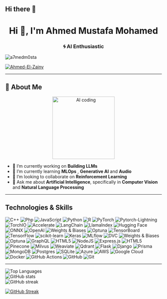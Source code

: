 ## Hi there 👋
<h1 align="center">Hi 👋, I'm Ahmed Mustafa Mohamed</h1>
<h3 align="center">🌀 AI Enthusiastic </h3>

<p align="left"> <img src="https://komarev.com/ghpvc/?username=Ahmed-El-Zainy&label=Profile%20views&color=0e75b6&style=gruvbox" alt="a7medm0sta" /> </p>

<p align="left"> <a href="https://github.com/ryo-ma/github-profile-trophy"><img src="https://github-profile-trophy.vercel.app/?username=Ahmed-El-Zainy&theme=onedark&row=1&column=9" alt="Ahmed-El-Zainy" /></a> </p>


---

## 👋 About Me

<p align="center">
  <img src="https://media.giphy.com/media/3o7aCTPPm4OHfRLSH6/giphy.gif" alt="AI coding" width="200" />
</p>

- 🔭 I’m currently working on **Building LLMs**
- 🌱 I’m currently learning **MLOps** , **Generative AI** and **Audio**
- 👯 I’m looking to collaborate on **Reinforcement Learning**
- 💬 Ask me about **Artificial Intelligence**, specifically in **Computer Vision** and **Natural Language Processing**

---

## Technologies & Skills
![C++](https://img.shields.io/badge/c++-%2300599C.svg?style=for-the-badge&logo=c%2B%2B&logoColor=white)
![Php](https://img.shields.io/badge/php-%23007ACC.svg?style=for-the-badge&logo=php&logoColor=white)
![JavaScript](https://img.shields.io/badge/javascript-%23323330.svg?style=for-the-badge&logo=javascript&logoColor=%23F7DF1E)
![Python](https://img.shields.io/badge/python-3670A0?style=for-the-badge&logo=python&logoColor=ffdd54)
![R](https://img.shields.io/badge/r-%23276DC3.svg?style=for-the-badge&logo=r&logoColor=white)
![PyTorch](https://img.shields.io/badge/PyTorch-%23EE4C2C.svg?style=for-the-badge&logo=PyTorch&logoColor=white)
![Pytorch-Lightning](https://img.shields.io/badge/PyTorch-Lightning-%23EE4C2C.svg?style=for-the-badge&logo=PyTorch-Lightning&logoColor=white)
![TorchIO](https://img.shields.io/badge/TorchIO-7B3BE4?style=for-the-badge)
![Accelerate](https://img.shields.io/badge/Accelerate-FF4B4B?style=for-the-badge)
![LangChain](https://img.shields.io/badge/🦜_LangChain-2D4B5A?style=for-the-badge)
![LlamaIndex](https://img.shields.io/badge/LlamaIndex-1F752C?style=for-the-badge)
![Hugging Face](https://img.shields.io/badge/Hugging%20Face-FFD21E?style=for-the-badge)
![ONNX](https://img.shields.io/badge/ONNX-7B3BE4?style=for-the-badge)
![OpenAI](https://img.shields.io/badge/OpenAI-412991?style=for-the-badge)
![Weights & Biases](https://img.shields.io/badge/Weights_&_Biases-FFBE00?style=for-the-badge&logo=WeightsAndBiases&logoColor=white)
![Optuna](https://img.shields.io/badge/Optuna-2F6D92?style=for-the-badge)
![TensorBoard](https://img.shields.io/badge/Tensorboard-FFBE00?style=for-the-badge&logo=TensorBoard&logoColor=white)
![TensorFlow](https://img.shields.io/badge/TensorFlow-%23FF6F00.svg?style=for-the-badge&logo=TensorFlow&logoColor=white)
![scikit-learn](https://img.shields.io/badge/scikit--learn-%23F7931E.svg?style=for-the-badge&logo=scikit-learn&logoColor=white)
![Keras](https://img.shields.io/badge/Keras-%23D00000.svg?style=for-the-badge&logo=Keras&logoColor=white)
![MLflow](https://img.shields.io/badge/MLflow-0194E2?style=for-the-badge&logo=MLflow&logoColor=white)
![DVC](https://img.shields.io/badge/DVC-945DD6?style=for-the-badge&logo=dvc&logoColor=white)
![Weights & Biases](https://img.shields.io/badge/Weights_&_Biases-FFBE00?style=for-the-badge&logo=WeightsAndBiases&logoColor=white)
![Optuna](https://img.shields.io/badge/Optuna-2F6D92?style=for-the-badge)
![GraphQL](https://img.shields.io/badge/-GraphQL-E10098?style=for-the-badge&logo=graphql&logoColor=white)
![HTML5](https://img.shields.io/badge/html5-%23E34F26.svg?style=for-the-badge&logo=html5&logoColor=white)
![NodeJS](https://img.shields.io/badge/node.js-6DA55F?style=for-the-badge&logo=node.js&logoColor=white)
![Express.js](https://img.shields.io/badge/express.js-%23404d59.svg?style=for-the-badge&logo=express&logoColor=%2361DAFB)
![HTML5](https://img.shields.io/badge/html5-%23E34F26.svg?style=for-the-badge&logo=html5&logoColor=white)
![Pinecone](https://img.shields.io/badge/Pinecone-000000?style=for-the-badge&logo=pinecone&logoColor=white)
![Milvus](https://img.shields.io/badge/Milvus-00A1EA?style=for-the-badge&logo=milvus&logoColor=white)
![Weaviate](https://img.shields.io/badge/Weaviate-FF5F55?style=for-the-badge&logo=weaviate&logoColor=white)
![Qdrant](https://img.shields.io/badge/Qdrant-FF4F8B?style=for-the-badge&logo=qdrant&logoColor=white)
![Flask](https://img.shields.io/badge/flask-%23000.svg?style=for-the-badge&logo=flask&logoColor=white)
![Django](https://img.shields.io/badge/django-%23092E20.svg?style=for-the-badge&logo=django&logoColor=white)
![Prisma](https://img.shields.io/badge/Prisma-3982CE?style=for-the-badge&logo=Prisma&logoColor=white)
![MongoDB](https://img.shields.io/badge/MongoDB-%234ea94b.svg?style=for-the-badge&logo=mongodb&logoColor=white)
![Postgres](https://img.shields.io/badge/postgres-%23316192.svg?style=for-the-badge&logo=postgresql&logoColor=white)
![SQLite](https://img.shields.io/badge/sqlite-%2307405e.svg?style=for-the-badge&logo=sqlite&logoColor=white)
![Azure](https://img.shields.io/badge/azure-%230072C6.svg?style=for-the-badge&logo=microsoftazure&logoColor=white)
![AWS](https://img.shields.io/badge/AWS-%23FF9900.svg?style=for-the-badge&logo=amazon-aws&logoColor=white)
![Google Cloud](https://img.shields.io/badge/GoogleCloud-%234285F4.svg?style=for-the-badge&logo=google-cloud&logoColor=white)
![Docker](https://img.shields.io/badge/docker-%230db7ed.svg?style=for-the-badge&logo=docker&logoColor=white)
![GitHub Actions](https://img.shields.io/badge/github%20actions-%232671E5.svg?style=for-the-badge&logo=githubactions&logoColor=white)
![GitHub](https://img.shields.io/badge/github-%23121011.svg?style=for-the-badge&logo=github&logoColor=white)
![Git](https://img.shields.io/badge/git-%23F05033.svg?style=for-the-badge&logo=git&logoColor=white)

---

<div class="stats-container">
  <!-- Top languages at the top (smallest) -->
  <div class="stat-item small">
    <img 
      src="https://github-readme-stats.vercel.app/api/top-langs/?username=Ahmed-El-Zainy&theme=gotham&hide_border=false&include_all_commits=false&count_private=false&layout=compact" 
      alt="Top Languages" 
    />
  </div>
  
  <!-- GitHub stats (middle, bigger) -->
  <div class="stat-item medium">
    <img 
      src="https://github-readme-stats.vercel.app/api?username=Ahmed-El-Zainy&show_icons=true&theme=gotham" 
      alt="GitHub stats" 
    />
  </div>
  
  <!-- Contribution streak at the bottom (largest) -->
  <div class="stat-item large">
    <img 
      src="https://github-readme-streak-stats.herokuapp.com?user=Ahmed-El-Zainy&theme=gotham&date_format=M%20j%5B%2C%20Y%5D)](https://git.io/streak-stats" 
      alt="GitHub streak" 
    />
  </div>
</div>

<a href="https://git.io/streak-stats"><img src="https://github-readme-streak-stats.herokuapp.com?user=Ahmed-El-Zainy&theme=monokai&date_format=M%20j%5B%2C%20Y%5D" alt="GitHub Streak" /></a>
